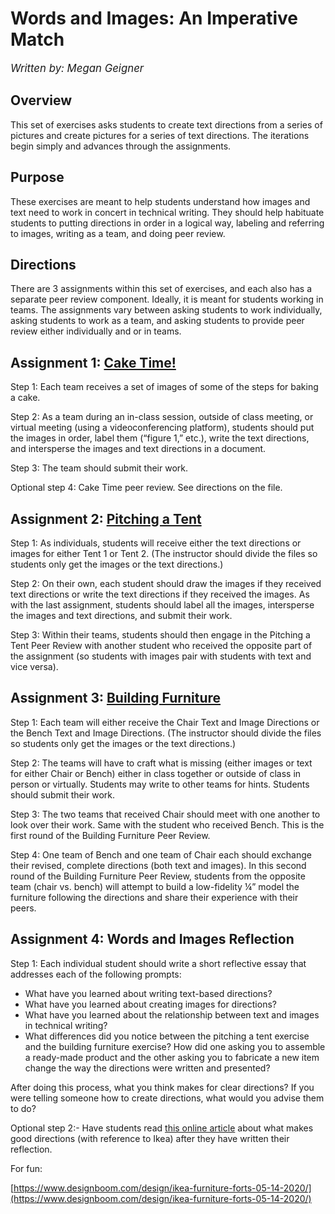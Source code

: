 # Words and Images: An Imperative Match

<big>_Written by: Megan Geigner_</big>

## Overview

This set of exercises asks students to create text directions from a series of pictures and create pictures for a series of text directions. The iterations begin simply and advances through the assignments.

## Purpose

These exercises are meant to help students understand how images and text need to work in concert in technical writing. They should help habituate students to putting directions in order in a logical way, labeling and referring to images, writing as a team, and doing peer review.

## Directions

There are 3 assignments within this set of exercises, and each also has a separate peer review component. Ideally, it is meant for students working in teams. The assignments vary between asking students to work individually, asking students to work as a team, and asking students to provide peer review either individually and or in teams.

## Assignment 1: [Cake Time!](caketime.md)

Step 1: Each team receives a set of images of some of the steps for baking a cake.

Step 2: As a team during an in-class session, outside of class meeting, or virtual meeting (using a videoconferencing platform), students should put the images in order, label them (“figure 1,” etc.), write the text directions, and intersperse the images and text directions in a document.

Step 3: The team should submit their work.

Optional step 4: Cake Time peer review. See directions on the file.

## Assignment 2: [Pitching a Tent](pitchingtent.md)

Step 1: As individuals, students will receive either the text directions or images for either Tent 1 or Tent 2. (The instructor should divide the files so students only get the images or the text directions.)

Step 2: On their own, each student should draw the images if they received text directions or write the text directions if they received the images. As with the last assignment, students should label all the images, intersperse the images and text directions, and submit their work.

Step 3: Within their teams, students should then engage in the Pitching a Tent Peer Review with another student who received the opposite part of the assignment (so students with images pair with students with text and vice versa).

## Assignment 3: [Building Furniture](buildingfurniture.md)

Step 1: Each team will either receive the Chair Text and Image Directions or the Bench Text and Image Directions. (The instructor should divide the files so students only get the images or the text directions.)

Step 2: The teams will have to craft what is missing (either images or text for either Chair or Bench) either in class together or outside of class in person or virtually. Students may write to other teams for hints. Students should submit their work.

Step 3: The two teams that received Chair should meet with one another to look over their work. Same with the student who received Bench. This is the first round of the Building Furniture Peer Review.

Step 4: One team of Bench and one team of Chair each should exchange their revised, complete directions (both text and images). In this second round of the Building Furniture Peer Review, students from the opposite team (chair vs. bench) will attempt to build a low-fidelity ¼” model the furniture following the directions and share their experience with their peers.

## Assignment 4: Words and Images Reflection

Step 1: Each individual student should write a short reflective essay that addresses each of the following prompts:

- What have you learned about writing text-based directions?
- What have you learned about creating images for directions?
- What have you learned about the relationship between text and images in technical writing?
- What differences did you notice between the pitching a tent exercise and the building furniture exercise? How did one asking you to assemble a ready-made product and the other asking you to fabricate a new item change the way the directions were written and presented?

After doing this process, what you think makes for clear directions? If you were telling someone how to create directions, what would you advise them to do?

Optional step 2:- Have students read [this online article](https://instrktiv.com/en/ikea-manual/) about what makes good directions (with reference to Ikea) after they have written their reflection.

For fun:

[https://www.designboom.com/design/ikea-furniture-forts-05-14-2020/](https://www.designboom.com/design/ikea-furniture-forts-05-14-2020/)
